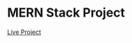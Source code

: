 <h1>MERN Stack Project</h1>
<a href="https://food-delivery-site-frontend-5pg3.onrender.com/">Live Project</a>
